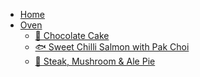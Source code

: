 - [Home](/)
- [Oven]()
  - [🍫 Chocolate Cake](recipes/oven/chocolate-cake.md)
  - [🐟 Sweet Chilli Salmon with Pak Choi](recipes/Oven/sweet-chilli-salmon.md)
  - [🥧 Steak, Mushroom & Ale Pie](recipes/steak-mushroom-pie.md)
